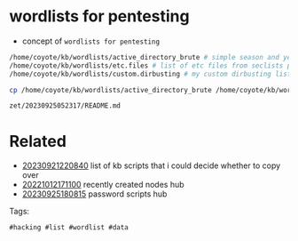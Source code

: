 # wordlists for pentesting

- concept of `wordlists for pentesting`

```bash
/home/coyote/kb/wordlists/active_directory_brute # simple season and year wordlist plus some simple passwords
/home/coyote/kb/wordlists/etc.files # list of etc files from seclists project. could just link to project.
/home/coyote/kb/wordlists/custom.dirbusting # my custom dirbusting list of things that sounded important and missing from existing lists

cp /home/coyote/kb/wordlists/active_directory_brute /home/coyote/kb/wordlists/etc.files /home/coyote/kb/wordlists/custom.dirbusting .
```

` zet/20230925052317/README.md `

# Related

- [20230921220840](/zet/20230921220840/README.md) list of kb scripts that i could decide whether to copy over
- [20221012171100](/zet/20221012171100/README.md) recently created nodes hub
- [20230925180815](/zet/20230925180815/README.md) password scripts hub

Tags:

    #hacking #list #wordlist #data
